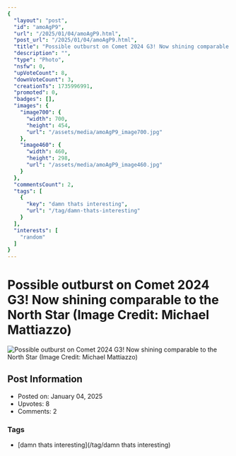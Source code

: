 ```yaml
---
{
  "layout": "post",
  "id": "amoAgP9",
  "url": "/2025/01/04/amoAgP9.html",
  "post_url": "/2025/01/04/amoAgP9.html",
  "title": "Possible outburst on Comet 2024 G3! Now shining comparable to the North Star (Image Credit: Michael Mattiazzo)",
  "description": "",
  "type": "Photo",
  "nsfw": 0,
  "upVoteCount": 8,
  "downVoteCount": 3,
  "creationTs": 1735996991,
  "promoted": 0,
  "badges": [],
  "images": {
    "image700": {
      "width": 700,
      "height": 454,
      "url": "/assets/media/amoAgP9_image700.jpg"
    },
    "image460": {
      "width": 460,
      "height": 298,
      "url": "/assets/media/amoAgP9_image460.jpg"
    }
  },
  "commentsCount": 2,
  "tags": [
    {
      "key": "damn thats interesting",
      "url": "/tag/damn-thats-interesting"
    }
  ],
  "interests": [
    "random"
  ]
}
---
```


# Possible outburst on Comet 2024 G3! Now shining comparable to the North Star (Image Credit: Michael Mattiazzo)

![Possible outburst on Comet 2024 G3! Now shining comparable to the North Star (Image Credit: Michael Mattiazzo)](/assets/media/amoAgP9_image700.jpg)

## Post Information

- Posted on: January 04, 2025
- Upvotes: 8
- Comments: 2

### Tags

- [damn thats interesting](/tag/damn thats interesting)
